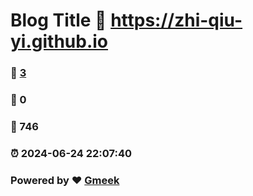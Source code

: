 # Blog Title :link: https://zhi-qiu-yi.github.io 
### :page_facing_up: [3](https://zhi-qiu-yi.github.io/tag.html) 
### :speech_balloon: 0 
### :hibiscus: 746 
### :alarm_clock: 2024-06-24 22:07:40 
### Powered by :heart: [Gmeek](https://github.com/Meekdai/Gmeek)
